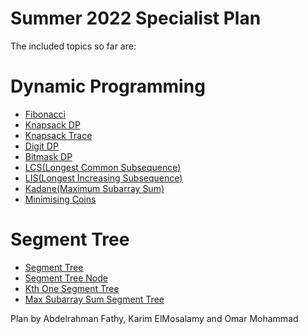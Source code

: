 # Summer 2022 Specialist Plan
The included topics so far are:
# Dynamic Programming
- [Fibonacci](https://github.com/abd0123/Specialist-Plan/blob/master/src/dp/Fibonacci.java)
- [Knapsack DP](https://github.com/abd0123/Specialist-Plan/blob/master/src/dp/Knapsack.java)
- [Knapsack Trace](https://github.com/abd0123/Specialist-Plan/blob/master/src/dp/Trace.java)
- [Digit DP](https://github.com/abd0123/Specialist-Plan/blob/master/src/dp/Digit.java)
- [Bitmask DP](https://github.com/abd0123/Specialist-Plan/blob/master/src/dp/Bitmask.java)
- [LCS(Longest Common Subsequence)](https://github.com/abd0123/Specialist-Plan/blob/master/src/dp/LongestCommonSubsequence.java)
- [LIS(Longest Increasing Subsequence)](https://github.com/abd0123/Specialist-Plan/blob/master/src/dp/LongestIncreasingSubsequence.java)
- [Kadane(Maximum Subarray Sum)](https://github.com/abd0123/Specialist-Plan/blob/master/src/dp/Kadane.java)
- [Minimising Coins](https://github.com/abd0123/Specialist-Plan/blob/master/src/dp/MinimisingCoins.java)

# Segment Tree

- [Segment Tree](https://github.com/abd0123/Specialist-Plan/blob/master/src/segmenttree/SegmentTree.java)
- [Segment Tree Node](https://github.com/abd0123/Specialist-Plan/blob/master/src/segmenttree/SegmentTree.java)
- [Kth One Segment Tree](https://github.com/abd0123/Specialist-Plan/blob/master/src/segmenttree/GetKthOneInRange.java)
- [Max Subarray Sum Segment Tree](https://github.com/abd0123/Specialist-Plan/blob/master/src/segmenttree/MaxSubarraySumSegmentTree.java)

Plan by Abdelrahman Fathy, Karim ElMosalamy and Omar Mohammad
